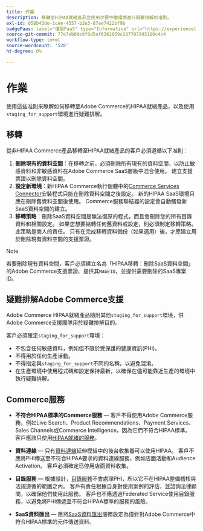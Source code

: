 ```yaml
---
title: 作業
description: 移轉至HIPAA就緒產品並使用次要中繼環境進行疑難排解的准則。
exl-id: 058b43de-1cee-4557-b2e3-87ee7422bf9b
badgePaas: label="僅限PaaS" type="Informative" url="https://experienceleague.adobe.com/en/docs/commerce/user-guides/product-solutions" tooltip="僅適用於雲端專案(Adobe管理的PaaS基礎結構)和內部部署專案的Adobe Commerce 。"
source-git-commit: 77e7eb00e9f8d5af6361059c287707993180c4c4
workflow-type: tm+mt
source-wordcount: '528'
ht-degree: 0%

---
```


# 作業

使用這些准則來瞭解如何移轉至Adobe Commerce的HIPAA就緒產品，以及使用`staging_for_support`環境進行疑難排解。

## 移轉

從非HIPAA Commerce產品移轉至HIPAA就緒產品的客戶必須遵循以下准則：

1. **刪除現有的資料空間**：在移轉之前，必須刪除所有現有的資料空間，以防止敏感資料和非敏感資料在Adobe Commerce SaaS層級中混合使用。 建立支援票證以刪除資料空間。
1. **設定新環境**：新HIPAA Commerce執行個體中的[Commerce Services Connector](https://experienceleague.adobe.com/en/docs/commerce/user-guides/integration-services/saas)安裝程式只能在刪除資料空間之後設定。 新的HIPAA SaaS環境只應在刪除舊資料空間後使用。 Commerce服務聯結器的設定會自動觸發新SaaS資料空間的建立。
1. **移轉策略**：刪除SaaS資料空間是無法復原的程式，而且會刪除您的所有目錄資料和相關設定。 如果您想要結轉任何舊資料或設定，則必須制定移轉策略。 此策略是商人的責任。 只有在完成移轉資料備份（如果適用）後，才應建立用於刪除現有資料空間的支援票證。

>[!NOTE]
>若要刪除現有資料空間，客戶必須建立名為「HIPAA移轉：刪除SaaS資料空間」的Adobe Commerce支援票證、提供其`MAGEID`，並提供需要刪除的SaaS專案ID。

## 疑難排解Adobe Commerce支援

Adobe Commerce HIPAA就緒產品隨附其他`staging_for_support`環境，供Adobe Commerce支援團隊用於疑難排解目的。

客戶必須確定`staging_for_support`環境：

- 不包含任何敏感資料，例如但不限於受保護的健康資訊(PHI)。
- 不得用於任何生產活動。
- 不得指定與`staging_for_support`不同的名稱，以避免混淆。
- 在生產環境中使用程式碼和設定保持最新，以確保在儘可能靠近生產的環境中執行疑難排解。

## Commerce服務

- **不符合HIPAA標準的Commerce服務** — 客戶不得使用Adobe Commerce服務，例如Live Search、Product Recommendations、Payment Services、Sales Channels或Commerce Intelligence，因為它們不符合HIPAA標準。 客戶應該只使用[HIPAA就緒的服務](overview.md)。

- **資料連線** — 只有[資料連線](https://experienceleague.adobe.com/en/docs/commerce/data-connection/overview)延伸模組中的後台收集器可以使用HIPAA。 客戶不應將PHI傳送至不符合HIPAA要求的資料連線服務，例如店面活動和Audience Activation。 客戶必須確定已停用店面資料收集。

- **目錄服務** — 根據設計，[目錄服務](https://experienceleague.adobe.com/en/docs/commerce/catalog-service/overview)不會處理PHI，所以它不在HIPAA整備稽核與法規遵循的範圍之內。 客戶有責任根據自身對使用案例的評估，並諮詢法律顧問，以確保他們使用此服務。 客戶也不應透過Federated Service使用目錄服務，以避免將PHI傳遞至不符合HIPAA標準的服務的風險。

- **SaaS資料匯出** — 應將[SaaS資料匯出](https://experienceleague.adobe.com/en/docs/commerce/saas-data-export/overview)服務設定為僅針對Adobe Commerce中符合HIPAA標準的元件傳送資料。
